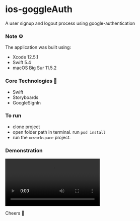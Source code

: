 # ios-goggleAuth
A user signup and logout process using google-authentication

### Note ⚙️
The application was built using: 
* Xcode 12.5.1
* Swift 5.4
* macOS Big Sur 11.5.2

### Core Technologies 📲
* Swift
* Storyboards
* GoogleSignIn

### To run
* clone project
* open folder path in terminal. run `pod install`
* run the `xcworkspace` project. 

### Demonstration
![Wactch Here](googleAuth/Assets.xcassets/recording.mp4)


Cheers 🍿
